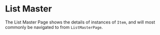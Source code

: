 # List Master

The List Master Page shows the details of instances of `Item`, and will most commonly be navigated to from `ListMasterPage`.
